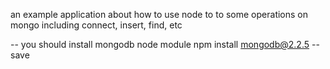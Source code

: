 
an example application about how to use node to to some operations on mongo including connect, insert, find, etc


-- you should install mongodb node module
npm install mongodb@2.2.5 --save